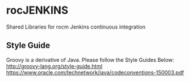 # rocJENKINS
Shared Libraries for rocm Jenkins continuous integration

## Style Guide
Groovy is a derivative of Java. Please follow the Style Guides Below:
http://groovy-lang.org/style-guide.html
https://www.oracle.com/technetwork/java/codeconventions-150003.pdf